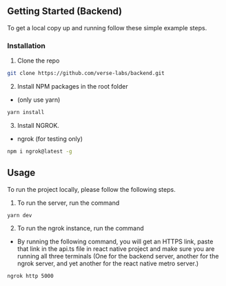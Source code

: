 ## Getting Started (Backend)

To get a local copy up and running follow these simple example steps.

### Installation
 
1. Clone the repo
```sh
git clone https://github.com/verse-labs/backend.git
```
2. Install NPM packages in the root folder
* (only use yarn)
```sh
yarn install 
```
3. Install NGROK.
* ngrok (for testing only)
```sh
npm i ngrok@latest -g

```



## Usage

To run the project locally, please follow the following steps.

1. To run the server, run the command
```sh
yarn dev
```
2. To run the ngrok instance, run the command
* By running the following command, you will get an HTTPS link,
paste that link in the api.ts file in react native project and make sure you are running all three terminals 
(One for the backend server, another for the ngrok server, and yet another for the react native metro server.)
```sh
ngrok http 5000
```